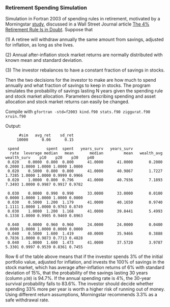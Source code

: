 ### Retirement Spending Simulation
Simulation in Fortran 2003 of spending rules in retirement, motivated by a Morningstar [study](https://www.morningstar.com/lp/the-state-of-retirement-income), 
discussed in a Wall Street Journal article [The 4% Retirement Rule Is in Doubt](https://www.wsj.com/articles/the-4-retirement-rule-is-in-doubt-will-your-nest-egg-last-11636713035). Suppose that

(1) A retiree will withdraw annually the same amount from savings, adjusted for inflation, as long as she lives.

(2) Annual after-inflation stock market returns are normally distributed with known mean and standard deviation.

(3) The investor rebalances to have a constant fraction of savings in stocks.

Then the two decisions for the investor to make are how much to spend annually and what fraction of savings to keep in stocks.
The program simulates the probability of savings lasting N years given the spending rule and stock market allocation. 
Parameters describing spending and asset allocation and stock market returns can easily be changed.

Compile with ```gfortran -std=f2003 kind.f90 stats.f90 ziggurat.f90 xruin.f90```

Output:

```
      #sim   avg_ret    sd_ret
     10000      0.06      0.15

 spend            spent  spent   years_surv   years_surv
  rate  leverage median   mean       median         mean   wealth_avg  wealth_surv    p10    p20    p30    p40
 0.020    0.0000  0.800  0.800      41.0000      41.0000       0.2000       0.2000 1.0000 1.0000 1.0000 1.0000
 0.020    0.5000  0.800  0.800      41.0000      40.9867       1.7227       1.7285 1.0000 1.0000 0.9999 0.9966
 0.020    1.0000  0.800  0.796      41.0000      40.7936       7.1893       7.3493 1.0000 0.9987 0.9917 0.9782

 0.030    0.0000  0.990  0.990      33.0000      33.0000       0.0100       0.0000 1.0000 1.0000 1.0000 0.0000
 0.030    0.5000  1.200  1.179      41.0000      40.1650       0.9740       1.1111 1.0000 1.0000 0.9763 0.8749
 0.030    1.0000  1.200  1.168      41.0000      39.8441       5.4993       6.1338 1.0000 0.9905 0.9469 0.8963

 0.040    0.0000  0.960  0.960      24.0000      24.0000       0.0400       0.0000 1.0000 1.0000 0.0000 0.0000
 0.040    0.5000  1.600  1.419      40.0000      35.9466       0.3888       0.7836 1.0000 0.9873 0.7713 0.4828
 0.040    1.0000  1.600  1.473      41.0000      37.5720       3.9787       5.3301 0.9997 0.9539 0.8361 0.7455
 ```
 
 Row 6 of the table above means that if the investor spends 3% of the initial portfolio value, adjusted for inflation, and 
 invests the 100% of savings in the stock market, which has average after-inflation returns of 6% with standard deviation of 15%,
 that the probability of the savings lasting 30 years (column `p30`) is 94.7%. If the annual spending rate is 4%, the 30-year survival probability
 falls to 83.6%. The investor should decide whether spending 33% more per year is worth a higher risk of running out of money. Using
 different return assumptions, Morningstar recommends 3.3% as a safe withdrawal rate.
